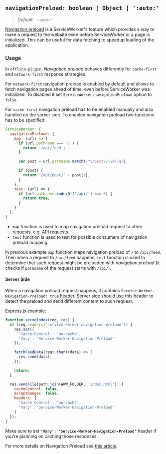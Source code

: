 ## `navigationPreload: boolean | Object | ':auto:'`
> _Default:_ `':auto:'`

[Navigation preload](https://developers.google.com/web/updates/2017/02/navigation-preload) is a ServiceWorker's feature which provides a way to make a request to the website even before ServiceWorker or a page is initialized. This can be useful for data fetching to speedup loading of the application.

### Usage

In `offline-plugin`, _Navigation preload_ behaves differently for `cache-first` and `network-first` response strategies.

For `network-first` navigation preload is enabled by default and allows to fetch navigation pages ahead of time, even before ServiceWorker was initialized. To disabled it set `ServiceWorker.navigationPreload` option to `false`.

For `cache-first` navigation preload has to be enabled manually and also handled on the server side. To enabled navigation preload two functions has to be specified:

```js
ServiceWorker: {
  navigationPreload: {
    map: (url) => {
      if (url.pathname === '/') {
        return '/api/feed';
      }

      var post = url.pathname.match(/^\/post\/(\d+)$/);

      if (post) {
        return '/api/post/' + post[1];
      }
    },
    test: (url) => {
      if (url.pathname.indexOf('/api/') === 0) {
        return true;
      }
    }
  },
}
```

* `map` function is used to map navigation preload request to other requests, e.g. API requests.
* `test` function is used to test for possible consumers of navigation preload mapping

In previous example `map` function maps navigation preload of `/` to `/api/feed`. Then when a request to `/api/feed` happens, `test` function is used to determine that such request might be preloaded with _navigation preload_ (it checks if `pathname` of the request starts with `/api/`).

#### Server Side

When a navigation preload request happens, it contains `Service-Worker-Navigation-Preload: true` header. Server side should use this header to detect the preload and send different content to such request.

Express.js example:

```js
function serveIndex(req, res) {
  if (req.headers['service-worker-navigation-preload']) {
    res.set({
      'Cache-Control': 'no-cache',
      'Vary': 'Service-Worker-Navigation-Preload'
    });

    fetchFeedData(req).then((data) => {
      res.send(data);
    });

    return;
  }

  res.sendFile(path.join(WWW_FOLDER, 'index.html'), {
    cacheControl: false,
    acceptRanges: false,
    headers: {
      'Cache-Control': 'no-cache',
      'Vary': 'Service-Worker-Navigation-Preload'
    }
  });
}
```

Make sure to set **`'Vary': 'Service-Worker-Navigation-Preload'`** header if you're planning on caching those responses.

For more details on Navigation Preload see [this article](https://developers.google.com/web/updates/2017/02/navigation-preload).